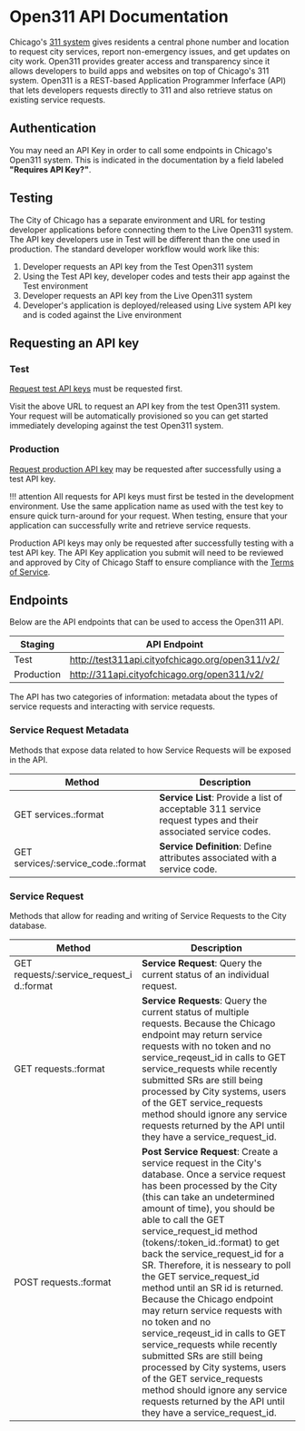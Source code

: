 # Open311 API Documentation

Chicago's [311 system](https://www.cityofchicago.org/311) gives residents a central phone number and location to request city services, report non-emergency issues, and get updates on city work. Open311 provides greater access and transparency since it allows developers to build apps and websites on top of Chicago's 311 system. Open311 is a REST-based Application Programmer Inferface (API) that lets developers requests directly to 311 and also retrieve status on existing service requests. 

## Authentication

You may need an API Key in order to call some endpoints in Chicago's Open311 system. This is indicated in the documentation by a field labeled **"Requires API Key?"**.

## Testing

The City of Chicago has a separate environment and URL for testing developer applications before connecting them to the Live Open311 system. The API key developers use in Test will be different than the one used in production. The standard developer workflow would work like this:

1. Developer requests an API key from the Test Open311 system
2. Using the Test API key, developer codes and tests their app against the Test environment
3. Developer requests an API key from the Live Open311 system
4. Developer's application is deployed/released using Live system API key and is coded against the Live environment

## Requesting an API key

### Test
[Request test API keys](http://test311api.cityofchicago.org/open311/v2/apps/new) must be requested first.

Visit the above URL to request an API key from the test Open311 system. Your request will be automatically provisioned so you can get started immediately developing against the test Open311 system.

### Production
[Request production API key](http://311api.cityofchicago.org/open311/v2/apps/new) may be requested after successfully using a test API key.

!!! attention
    All requests for API keys must first be tested in the development environment.
    Use the same application name as used with the test key to ensure quick turn-around
    for your request. When testing, ensure that your application can successfully write
    and retrieve service requests.

Production API keys may only be requested after successfully testing with a test API key. The API Key application you submit will need to be reviewed and approved by City of Chicago Staff to ensure compliance with the [Terms of Service](tos/).

## Endpoints

Below are the API endpoints that can be used to access the Open311 API. 

|   Staging  |                API Endpoint                     |
|------------|-------------------------------------------------|
| Test       | http://test311api.cityofchicago.org/open311/v2/ |
| Production | http://311api.cityofchicago.org/open311/v2/     |

The API has two categories of information: metadata about the types of service requests and interacting with service requests.

### Service Request Metadata

Methods that expose data related to how Service Requests will be exposed in the API.

|               Method                | Description |
|-------------------------------------|-------------|
| GET services.:format | **Service List**: Provide a list of acceptable 311 service request types and their associated service codes. |
| GET services/:service_code.:format | **Service Definition**: Define attributes associated with a service code. |

### Service Request

Methods that allow for reading and writing of Service Requests to the City database.

|               Method                | Description |
|-------------------------------------|-------------|
| GET requests/:service_request_i d.:format| **Service Request**: Query the current status of an individual request. |
| GET requests.:format | **Service Requests**: Query the current status of multiple requests. Because the Chicago endpoint may return service requests with no token and no service_reqeust_id in calls to GET service_requests while recently submitted SRs are still being processed by City systems, users of the GET service_requests method should ignore any service requests returned by the API until they have a service_request_id. |
| POST requests.:format | **Post Service Request**: Create a service request in the City's database. Once a service request has been processed by the City (this can take an undetermined amount of time), you should be able to call the GET service_request_id method (tokens/:token_id.:format) to get back the service_request_id for a SR. Therefore, it is nesseary to poll the GET service_request_id method until an SR id is returned. Because the Chicago endpoint may return service requests with no token and no service_reqeust_id in calls to GET service_requests while recently submitted SRs are still being processed by City systems, users of the GET service_requests method should ignore any service requests returned by the API until they have a service_request_id. |